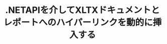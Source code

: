 ---
############################# Static ############################
layout: "auto-gen-gist"
draft: false
path: "ja/assembly/net/text/xltx/"
otherformats: PDF HTML XPS TIFF MHTML TXT XAML EPUB SVG PS PCL XML OTT OXPS MD POT OTP DOC DOCX DOCM DOT DOTX DOTM RTF ODT OTT XLS XLT XLSX XLSM XLTM XLSB ODS PPT PPTX PPTM PPS PPSX PPSM  POTX POTM ODP EML EMLX MSG 

############################# Head ############################
head_title: "XLTX ドキュメントにハイパーリンクを動的に挿入する.NETAPI"
head_description: "GroupDocs.Assembly .NET APIを使用すると、開発者は、PDF DOC、DOCX、RTF、XLSX、CSV、PPTX、EML、MSGなどの電子メール、レポート、またはドキュメントへのハイパーリンクを動的に挿入できます。"

############################# Header ############################
title: ".NETAPIを介してXLTXドキュメントとレポートへのハイパーリンクを動的に挿入する"
description: "GroupDocs.Assembly .NET APIを使用すると、プログラマーは、レポート、電子メール、およびPDF DOC、DOCX、RTF、XLSX、CSV、PPT、PPTX、EML、HTML、MSGなどのOfficeドキュメントへのハイパーリンクを動的に挿入できます。"

######################### Download Button #######################
button:
    enable: true

############################# About ############################
about:
    enable: true
    title: "レポート、電子メール、さまざまなドキュメントにハイパーリンクを動的に挿入するにはどうすればよいですか？"
    content: |
       このWebページでは、ユーザーが自分の.NETアプリケーション内に、レポート、電子メールメッセージ、およびさまざまな種類のドキュメントへのハイパーリンクを動的に挿入する方法について説明します。 ハイパーリンクはWorldWideWebのバックボーンであり、さまざまなページやドキュメントをリンクしたり、クリックして現在のドキュメント内の新しいセクションにジャンプしたりするために使用できます。 GroupDocs.Assembly .NETは非常に強力なAPIであり、ソフトウェア開発者が数行のコードでドキュメントまたはレポート内にハイパーリンクを動的に追加するのに役立ちます。 PDF、HTML、Outlook電子メール、Microsoft Office Word、Excelワークシート、PowerPointプレゼンテーションなど、非常に人気のあるドキュメントタイプのサポートが含まれています。 ドキュメントページへのリンクの挿入、セルへのリンクの挿入、ハイパーリンクの編集、ハイパーリンクの代わりにテキストを表示する、ブックマークからリンクを動的に挿入する、プレゼンテーションスライドにハイパーリンクを挿入するなど、いくつかの高度な機能をサポートしていました。 

############################# content ############################
steps:
    enable: true
    block:
    - title_left: ".NETを介したワード処理ドキュメントへのハイパーリンクの挿入"
      content_left: |
       GroupDocs.Assembly .NET APIは、さまざまなタイプのドキュメント内にハイパーリンクを挿入および編集するための完全なサポートを提供します。 次のC＃.NETコード例は、Wordドキュメント内にハイパーリンクを簡単に追加する方法を示しています。 

      title_right: "Wordファイルにハイパーリンクを追加する方法"
      content_right: |
        * ソースドキュメントと宛先ドキュメントの設定
        * ウリ式を設定し、テキスト式を表示します
        * [DocumentAssembler](https://apireference.groupdocs.com/assembly/net/groupdocs.assembly/documentassembler) クラスのインスタンスを作成します
        * [AssembleDocument](https://apireference.groupdocs.com/assembly/net/groupdocs.assembly.documentassembler/assembledocument/methods/1) メソッドを呼び出して、ドキュメントをアセンブルします。 それはサポートします
          * テンプレートドキュメントを読むためにストリーミングします。
          * 結果のドキュメントを書き込むためのストリーム。
          * ドキュメントの読み込みと保存のための追加オプション。
          * データソースオブジェクトに関する情報。

      gisthash: "f4a8031406d44941d400088b718f7730"
      gistfile: "insert_hyperlinks_to_word_document.cs"

    - title_left: ".NETを介してスプレッドシートにハイパーリンクを動的に挿入する"
      content_left: |
       GroupDocs.Assembly .NET APIは、Spreadsheetファイル内のハイパーリンクの追加と処理を完全にサポートします。 その場所を簡単に編集したり、新しい場所に置き換えたりすることができます。 次のC＃コードは、ユーザーが自分の.NETアプリ内のスプレッドシートファイルにハイパーリンクを簡単に挿入できることを示しています。

      title_right: "スプレッドシートドキュメントにハイパーリンクを追加する"
      content_right: |
        * ソースドキュメントと宛先ドキュメントの設定
        * ウリ式を設定し、テキスト式を表示します
        * [DocumentAssembler](https://apireference.groupdocs.com/assembly/net/groupdocs.assembly/documentassembler) クラスのインスタンスを作成します
        * [AssembleDocument](https://apireference.groupdocs.com/assembly/net/groupdocs.assembly.documentassembler/assembledocument/methods/1) メソッドを呼び出して、ドキュメントをアセンブルします。 それはサポートします
          * テンプレートドキュメントを読むためにストリーミングします。
          * 結果のドキュメントを書き込むためのストリーム。
          * ドキュメントの読み込みと保存のための追加オプション。
          * データソースオブジェクトに関する情報。

      gisthash: "c2f9cd8bb06f9a7a2c444621ebf82696"
      gistfile: "insert_hyperlinks_in_spreadsheet_documents.cs"

    - title_left: ".NETAPIを介してPowerPointプレゼンテーションにハイパーリンクを追加する"
      content_left: |
       GroupDocs.Assembly for .NETは、ソフトウェアの専門家がさまざまな種類のドキュメントを管理するためのアプリケーションを構築するのに役立ちます。 次のコード例は、ソフトウェア開発者がPowerPointプレゼンテーションドキュメント内にハイパーリンクを追加する方法を示しています。 

      title_right: "プレゼンテーションにハイパーリンクを追加する方法"
      content_right: |
        * ソースと宛先のプレゼンテーションファイルの設定
        * Uriを設定し、テキスト式を表示します
        * [DocumentAssembler](https://apireference.groupdocs.com/assembly/net/groupdocs.assembly/documentassembler) クラスのインスタンスを作成します
        * [AssembleDocument](https://apireference.groupdocs.com/assembly/net/groupdocs.assembly.documentassembler/assembledocument/methods/1) メソッドを呼び出して、ドキュメントをアセンブルします。 それはサポートします
          * テンプレートドキュメントを読むためにストリーミングします。
          * 結果のドキュメントを書き込むためのストリーム。
          * ドキュメントの読み込みと保存のための追加オプション。
          * データソースオブジェクトに関する情報。

      gisthash: "49e1ca9eccc41942372c23c14f98ecef"
      gistfile: "insert_hyperlinks_in_presentation_documents.cs"

    - title_left: "電子メールにハイパーリンクを挿入するための.NETAPI"
      content_left: |
       GroupDocs.Assembly .NET APIを使用すると、ソフトウェアの専門家は電子メールドキュメント内にハイパーリンクを挿入できます。 次の.NETコードは、プログラマーが自分の電子メールメッセージにハイパーリンクを追加し、自分の.NETアプリ内から他のユーザーに送信する方法を示しています。 

      title_right: "電子メールドキュメントにハイパーリンクを追加する"
      content_right: |
        * ソースと宛先のスプレッドシートファイルの設定
        * Uriを設定し、テキスト式を表示します
        * [DocumentAssembler](https://apireference.groupdocs.com/assembly/net/groupdocs.assembly/documentassembler) クラスのインスタンスを作成します
        * [AssembleDocument](https://apireference.groupdocs.com/assembly/net/groupdocs.assembly.documentassembler/assembledocument/methods/1) メソッドを呼び出して、ドキュメントをアセンブルします。 それはサポートします
          * テンプレートドキュメントを読むためにストリーミングします。
          * 結果のドキュメントを書き込むためのストリーム。
          * ドキュメントの読み込みと保存のための追加オプション。
          * データソースオブジェクトに関する情報。

      gisthash: "8c119b4faa0334179854e164d87d3e7b"
      gistfile: "insert_hyperlinks_in_email_documents.cs"  

    - title_left: "システム要求"
      content_left: |
        GroupDocs.Assembly .NET APIは、すべての主要なプラットフォームとオペレーティングシステムでサポートされています。 完全なシステム要件ガイドについては、[システム要件](https://docs.groupdocs.com/assembly/net/system-requirements/) にアクセスしてください。以下のコードを実行する前に、次の前提条件がインストールされていることを確認してください。 システム：
         * オペレーティングシステム：Microsoft Windows、Linux、MacOS
         * 開発環境：Visual Studio、Xamarin、MonoDevelopなど
         * フレームワーク：.NETフレームワーク、.NET標準、.NETコア、モノラル
         * [NuGet](https://www.nuget.org/packages/GroupDocs.Assembly/) から最新バージョンのGroupDocs.Assembly.NETAPIを入手します。
        
      title_right: "GroupDocs.Assemblyを使用する理由"
      content_right: |
        * ユーザーがテンプレートからカスタムドキュメントを作成できるようにします。
        * ドキュメントの作成と自動化に追加のソフトウェアは必要ありません
        * データソースに基づいて出力ドキュメントを生成する機能
        * レポートにドキュメントコンテンツを動的に挿入する
        * 電子メールの添付ファイルを動的に添付し、レポートにハイパーリンクを挿入します
        * 空の段落の自動削除
        * 複数のデータ形式の完全サポート
        * 動的な電子メールの添付ファイルのサポート

demos:
    enable: true
        

more_formats:
    enable: true


back_to_top:
    enable: true
---